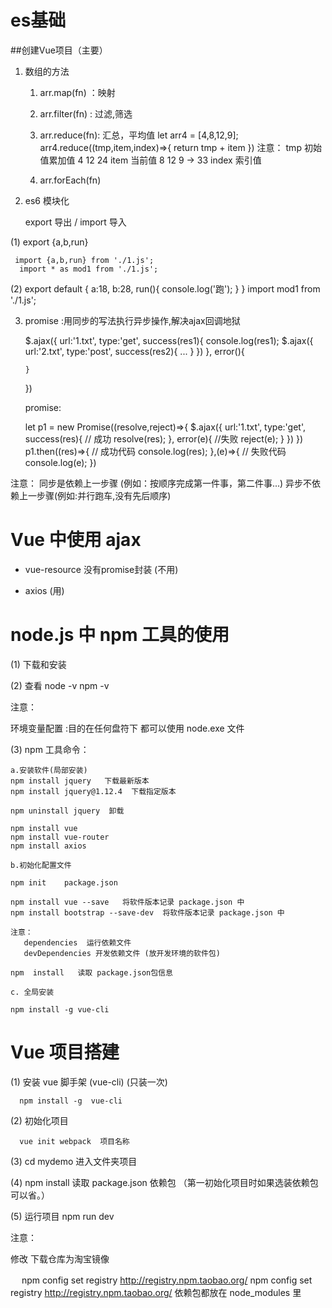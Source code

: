 # es基础
##创建Vue项目（主要）

1. 数组的方法

   1) arr.map(fn) ：映射
     
   2) arr.filter(fn) : 过滤,筛选

   3) arr.reduce(fn): 汇总，平均值
        let arr4 = [4,8,12,9];
        arr4.reduce((tmp,item,index)=>{
              return tmp + item
        })
        注意： tmp 初始值累加值        4  12   24
              item 当前值             8   12   9   -> 33
              index 索引值
   4) arr.forEach(fn) 


2. es6 模块化

   export 导出 / import 导入

  (1) export {a,b,run}

     import {a,b,run} from './1.js';
      import * as mod1 from './1.js';


   (2) export default {
        a:18,
        b:28,
        run(){
            console.log('跑');
        }
    }
   import mod1 from './1.js';

3. promise :用同步的写法执行异步操作,解决ajax回调地狱

   $.ajax({
       url:'1.txt',
       type:'get',
       success(res1){
           console.log(res1);
           $.ajax({
               url:'2.txt',
               type:'post',
               success(res2){
                   ...
               }
           })
       },
       error(){

       }
   })

   promise:

   let p1 = new Promise((resolve,reject)=>{
        $.ajax({
            url:'1.txt',
            type:'get',
            success(res){
              // 成功
               resolve(res);
            },
            error(e){
              //失败
               reject(e);
            }
        })
   })
   p1.then((res)=>{
       // 成功代码
        console.log(res);
   },(e)=>{
       // 失败代码
       console.log(e);
   })
     


注意：
  同步是依赖上一步骤 (例如：按顺序完成第一件事，第二件事...)
  异步不依赖上一步骤(例如:并行跑车,没有先后顺序)

# Vue 中使用 ajax 

   - vue-resource  没有promise封装 (不用)

   - axios  (用)


# node.js 中 npm 工具的使用

(1) 下载和安装

(2) 查看
   node -v
   npm -v

注意：

   环境变量配置 :目的在任何盘符下 都可以使用  node.exe 文件

(3)  npm 工具命令：

    a.安装软件(局部安装)
    npm install jquery   下载最新版本
    npm install jquery@1.12.4  下载指定版本

    npm uninstall jquery  卸载

    npm install vue
    npm install vue-router
    npm install axios

    b.初始化配置文件
     
    npm init    package.json

    npm install vue --save   将软件版本记录 package.json 中
    npm install bootstrap --save-dev  将软件版本记录 package.json 中

    注意：
       dependencies  运行依赖文件
       devDependencies 开发依赖文件 (放开发环境的软件包)

    npm  install   读取 package.json包信息

    c. 全局安装

    npm install -g vue-cli 


# Vue 项目搭建 

  (1) 安装 vue 脚手架 (vue-cli)  (只装一次)

      npm install -g  vue-cli

  (2) 初始化项目
     
      vue init webpack  项目名称

  (3) cd mydemo 进入文件夹项目

  (4) npm install  读取 package.json 依赖包 （第一初始化项目时如果选装依赖包可以省。）

  (5) 运行项目   npm run dev


注意：

   修改 下载仓库为淘宝镜像

　 npm config set registry http://registry.npm.taobao.org/
npm config set registry http://registry.npm.taobao.org/
   依赖包都放在  node_modules 里 







   